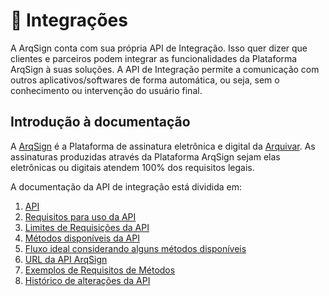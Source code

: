 # 🧩 Integrações

A ArqSign conta com sua própria API de Integração. Isso quer dizer que clientes e parceiros podem integrar as funcionalidades da Plataforma ArqSign à suas soluções. A API de Integração permite a comunicação com outros aplicativos/softwares de forma automática, ou seja, sem o conhecimento ou intervenção do usuário final.

## Introdução à documentação

A [ArqSign](https://arquivar.com.br/arqsign/) é a Plataforma de assinatura eletrônica e digital da [Arquivar](https://www.arquivar.com.br/). As assinaturas produzidas através da Plataforma ArqSign sejam elas eletrônicas ou digitais atendem 100% dos requisitos legais.&#x20;

A documentação da API de integração está dividida em:&#x20;

1. [API](api/)
2. [Requisitos para uso da API ](api/requisitos-para-uso-da-api.md)
3. [Limites de Requisições da API ](api/limites-de-requisicoes-da-api.md)
4. [Métodos disponíveis da API](api/metodos-disponiveis-na-api/)&#x20;
5. [Fluxo ideal considerando alguns métodos disponíveis ](api/fluxo-ideal-considerando-alguns-metodos-disponiveis.md)
6. [URL da API ArqSign ](api/url-da-api-arqsign.md)
7. [Exemplos de Requisitos de Métodos](api/biblioteca-para-testes-postman.md)
8. [Histórico de alterações da API](historico-de-alteracoes.md)

